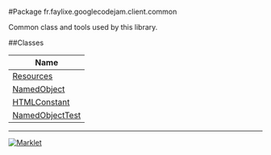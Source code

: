 #Package fr.faylixe.googlecodejam.client.common


<p>Common class and tools used by this library.</p>

##Classes

| Name |
| --- |
| [Resources](Resources.md) |
| [NamedObject](NamedObject.md) |
| [HTMLConstant](HTMLConstant.md) |
| [NamedObjectTest](NamedObjectTest.md) |

---
[![Marklet](https://img.shields.io/badge/Generated%20by-Marklet-green.svg)](https://github.com/Faylixe/marklet)